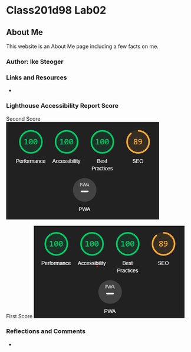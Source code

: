 # Class201d98 Lab02

## About Me

This website is an About Me page including a few facts on me.

### Author: Ike Steoger

### Links and Resources

*

### Lighthouse Accessibility Report Score

Second Score
<img src="/img/2ndlighthouse.png"
     alt="2nd LightHouse Score">

First Score
<img src="/img/1stlighthouse.png"
     alt="1st LightHouse Score">

### Reflections and Comments

*
